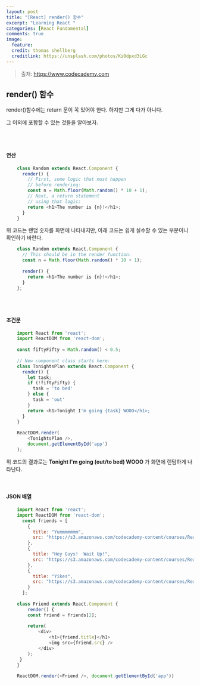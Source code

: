 ```yaml
---
layout: post
title: "[React] render() 함수"
excerpt: "Learning React "
categories: [React Fundamental]
comments: true
image:
  feature:
  credit: thomas shellberg
  creditlink: https://unsplash.com/photos/Ki0dpxd3LGc
---
```


>출처: https://www.codecademy.com

## render() 함수

render()함수에는 return 문이 꼭 있어야 한다. 하지만 그게 다가 아니다.

그 이외에 포함할 수 있는 것들을 알아보자.

<br/><br/>

#### 연산

```javascript
    class Random extends React.Component {
      render() {
        // First, some logic that must happen
        // before rendering:
        const n = Math.floor(Math.random() * 10 + 1);
        // Next, a return statement
        // using that logic:
        return <h1>The number is {n}!</h1>;
      }
    }
```

위 코드는 랜덤 숫자를 화면에 나타내지만, 아래 코드는 쉽게 실수할 수 있는 부분이니 확인하기 바란다. 

```javascript
    class Random extends React.Component {
      // This should be in the render function:
      const n = Math.floor(Math.random() * 10 + 1);
    
      render() {
        return <h1>The number is {n}!</h1>;
      }
    };
```

<br /><br />

#### 조건문

```javascript
    import React from 'react';
    import ReactDOM from 'react-dom';
    
    const fiftyFifty = Math.random() < 0.5;
    
    // New component class starts here:
    class TonightsPlan extends React.Component {
      render() {
        let task;
        if (!fiftyFifty) {
          task = 'to bed'
        } else {
          task = 'out'
        }    
        return <h1>Tonight I'm going {task} WOOO</h1>;
      }
    }
    
    ReactDOM.render(
        <TonightsPlan />,
        document.getElementById('app')
    );

```

위 코드의 결과로는 **Tonight I'm going (out/to bed) WOOO** 가 화면에 랜덤하게 나타난다.   
<br /><br />

#### JSON 배열

```javascript
    import React from 'react';
    import ReactDOM from 'react-dom';
      const friends = [
        {
          title: "Yummmmmmm",
          src: "https://s3.amazonaws.com/codecademy-content/courses/React/react_photo-monkeyweirdo.jpg"
        },
        {
          title: "Hey Guys!  Wait Up!",
          src: "https://s3.amazonaws.com/codecademy-content/courses/React/react_photo-earnestfrog.jpg"
        },
        {
          title: "Yikes",
          src: "https://s3.amazonaws.com/codecademy-content/courses/React/react_photo-alpaca.jpg"
        }
      ];
    
    class Friend extends React.Component {
        render() {
        const friend = friends[2];
        
        return(
            <div>
                <h1>{friend.title}</h1>
                <img src={friend.src} />
            </div>
        );
     }
    }
    
    ReactDOM.render(<Friend />, document.getElementById('app'))
```

